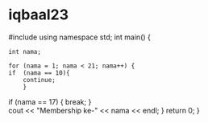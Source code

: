 # iqbaal23

#include <iostream>
using namespace std;
int main() {

    int nama;
    
    for (nama = 1; nama < 21; nama++) {
    if  (nama == 10){
    	continue;
        }        
   if (nama == 17) {
    break;
  }       
        cout << "Membership ke-" << nama << endl;
        } 
    return 0;
}
